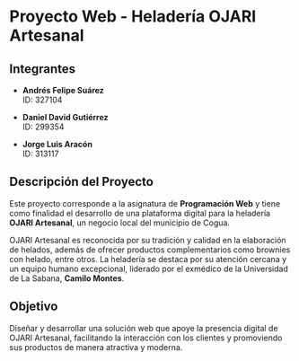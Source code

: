 # Proyecto Web - Heladería OJARI Artesanal

## Integrantes
- **Andrés Felipe Suárez**  
  ID: 327104  

- **Daniel David Gutiérrez**  
  ID: 299354  

- **Jorge Luis Aracón**  
  ID: 313117  

## Descripción del Proyecto
Este proyecto corresponde a la asignatura de **Programación Web** y tiene como finalidad el desarrollo de una plataforma digital para la heladería **OJARI Artesanal**, un negocio local del municipio de Cogua.  

OJARI Artesanal es reconocida por su tradición y calidad en la elaboración de helados, además de ofrecer productos complementarios como brownies con helado, entre otros. La heladería se destaca por su atención cercana y un equipo humano excepcional, liderado por el exmédico de la Universidad de La Sabana, **Camilo Montes**.  

## Objetivo
Diseñar y desarrollar una solución web que apoye la presencia digital de OJARI Artesanal, facilitando la interacción con los clientes y promoviendo sus productos de manera atractiva y moderna.

